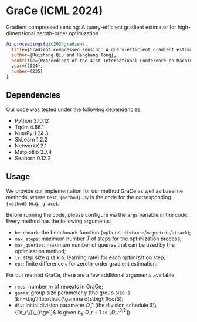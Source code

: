 # GraCe (ICML 2024)

Gradient compressed sensing: A query-efficient gradient estimator for high-dimensional zeroth-order optimization

```bibtex
@inproceedings{qiu2024gradient,
  title={Gradient compressed sensing: A query-efficient gradient estimator for high-dimensional zeroth-order optimization},
  author={Ruizhong Qiu and Hanghang Tong},
  booktitle={Proceedings of the 41st International Conference on Machine Learning},
  year={2024},
  number={235}
}
```

## Dependencies

Our code was tested under the following dependencies:

- Python 3.10.12
- Tqdm 4.66.1
- NumPy 1.24.3
- SkLearn 1.2.2
- NetworkX 3.1
- Matplotlib 3.7.4
- Seaborn 0.12.2

## Usage

We provide our implementation for our method GraCe as well as baseline methods, where `test_{method}.py` is the code for the corresponding `{method}` (e.g., `grace`). 

Before running the code, please configure via the `args` variable in the code. Every method has the following arguments:
- `benchmark`: the benchmark function (options: `distance`/`magnitude`/`attack`);
- `max_steps`: maximum number $T$ of steps for the optimization process;
- `max_queries`: maximum number of queries that can be used by the optimization method;
- `lr`: step size $\eta$ (a.k.a. learning rate) for each optimization step;
- `eps`: finite difference $\epsilon$ for zeroth-order gradient estimation.

For our method GraCe, there are a few additional arguments available:
- `reps`: number $m$ of repeats in GraCe;
- `gamma`: group size parameter $\gamma$ (the group size is $n:=\big\lfloor\frac{\gamma d}s\big\rfloor$);
- `div`: initial division parameter $D\_1$ (the division schedule $\\{D\_r\\}\_{r\ge1}$ is given by $D\_{r+1}:=\lfloor D\_r^{3/2}\rfloor$).
